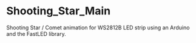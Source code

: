 # Shooting_Star_Main
Shooting Star / Comet animation for WS2812B LED strip using an Arduino and the FastLED library.
